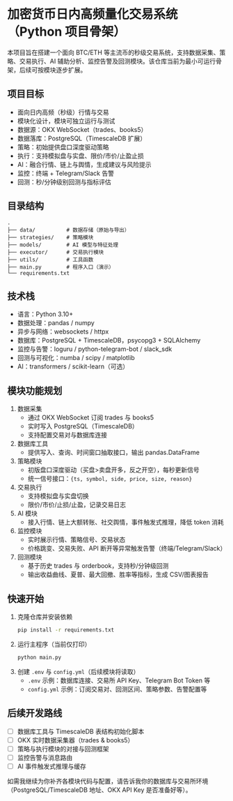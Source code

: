# 加密货币日内高频量化交易系统（Python 项目骨架）

本项目旨在搭建一个面向 BTC/ETH 等主流币的秒级交易系统，支持数据采集、策略、交易执行、AI 辅助分析、监控告警及回测模块。该仓库当前为最小可运行骨架，后续可按模块逐步扩展。

## 项目目标
- 面向日内高频（秒级）行情与交易
- 模块化设计，模块可独立运行与测试
- 数据源：OKX WebSocket（trades、books5）
- 数据落库：PostgreSQL（TimescaleDB 扩展）
- 策略：初始提供盘口深度驱动策略
- 执行：支持模拟盘与实盘、限价/市价/止盈止损
- AI：融合行情、链上与舆情，生成建议与风险提示
- 监控：终端 + Telegram/Slack 告警
- 回测：秒/分钟级别回测与指标评估

## 目录结构
```
.
├── data/          # 数据存储（原始与导出）
├── strategies/    # 策略模块
├── models/        # AI 模型与特征处理
├── executor/      # 交易执行模块
├── utils/         # 工具函数
├── main.py        # 程序入口（演示）
└── requirements.txt
```

## 技术栈
- 语言：Python 3.10+
- 数据处理：pandas / numpy
- 异步与网络：websockets / httpx
- 数据库：PostgreSQL + TimescaleDB，psycopg3 + SQLAlchemy
- 监控与告警：loguru / python-telegram-bot / slack_sdk
- 回测与可视化：numba / scipy / matplotlib
- AI：transformers / scikit-learn（可选）

## 模块功能规划
1. 数据采集
   - 通过 OKX WebSocket 订阅 trades 与 books5
   - 实时写入 PostgreSQL（TimescaleDB）
   - 支持配置交易对与数据库连接
2. 数据库工具
   - 提供写入、查询、时间窗口抽取接口，输出 pandas.DataFrame
3. 策略模块
   - 初版盘口深度驱动（买盘>卖盘开多，反之开空），每秒更新信号
   - 统一信号接口：`{ts, symbol, side, price, size, reason}`
4. 交易执行
   - 支持模拟盘与实盘切换
   - 限价/市价/止损/止盈，记录交易日志
5. AI 模块
   - 接入行情、链上大额转账、社交舆情，事件触发式推理，降低 token 消耗
6. 监控模块
   - 实时展示行情、策略信号、交易状态
   - 价格跳变、交易失败、API 断开等异常触发告警（终端/Telegram/Slack）
7. 回测模块
   - 基于历史 trades 与 orderbook，支持秒/分钟级回测
   - 输出收益曲线、夏普、最大回撤、胜率等指标，生成 CSV/图表报告

## 快速开始
1. 克隆仓库并安装依赖
   ```bash
   pip install -r requirements.txt
   ```
2. 运行主程序（当前仅打印）
   ```bash
   python main.py
   ```
3. 创建 `.env` 与 `config.yml`（后续模块将读取）
   - `.env` 示例：数据库连接、交易所 API Key、Telegram Bot Token 等
   - `config.yml` 示例：订阅交易对、回测区间、策略参数、告警配置等

## 后续开发路线
- [ ] 数据库工具与 TimescaleDB 表结构初始化脚本
- [ ] OKX 实时数据采集器（trades & books5）
- [ ] 策略与执行模块的对接与回测框架
- [ ] 监控告警与消息路由
- [ ] AI 事件触发式推理与缓存

如需我继续为你补齐各模块代码与配置，请告诉我你的数据库与交易所环境（PostgreSQL/TimescaleDB 地址、OKX API Key 是否准备好等）。